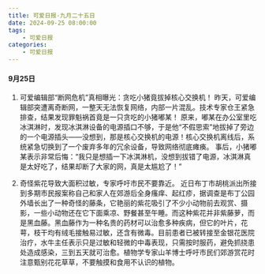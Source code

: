 ```yaml
---
title: 可爱日报-九月二十五日
date: 2024-09-25 08:00:00
tags:
    - 可爱日报
categories:
    - 可爱日报
---
```

#### 9月25日
1. 可爱编辑部“断网危机”真相曝光：贪吃小猪竟拔掉核心交换机！
昨天，可爱编辑部突遭离奇断网，一整天无法恢复网络，内部一片混乱。技术专家仓王紧急排查，结果发现罪魁祸首竟是一只贪吃的小猪嘟某！
原来，嘟某在办公室里吃冰淇淋时，发现冰淇淋设备的电源插口不够，于是他“不假思索”地拔掉了旁边的一个电源插头——没想到，那是核心交换机的电源！核心交换机离线后，系统紧急切换到了一个废弃多年的冗余设备，导致网络彻底瘫痪。
事后，小猪嘟某表示非常后悔：“我只是想插一下冰淇淋机，没想到拔错了电源，冰淇淋真是太好吃了，结果却断了大家的网，真是太尴尬了！”

2. 奇怪紫花导致大面积过敏，专家呼吁市民不要靠近。
近日布丁市胡桃派出所接到多期市民报案称自己和家人在郊游后全身瘙痒、起红疹，据调查是布丁公园外墙长出了一种奇怪的藤条，它艳丽的紫花吸引了不少小动物前去观赏、摄影，一些小动物还在它下面乘凉、野餐甚至午睡。而这种紫花并非紫藤萝，而是黑血藤。黑血藤作为一种名贵的药材可以治愈多种疾病，但它的叶片，花萼，枝干均有绒毛接触易过敏，还含有微毒。目前患者已被转接至金银花医院治疗，水牛主任表示只是过敏和轻微的中毒表现，只需按时服药，避免抓挠患处造成感染，三到五天就可治愈。植物学专家山羊博士呼吁市民们郊游赏花时注意甄别花花草草，不要触摸和食用不认识的植物。